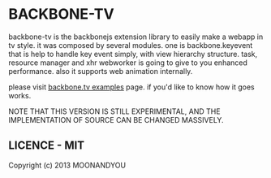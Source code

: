 # BACKBONE-TV
backbone-tv is the backbonejs extension library to easily make a webapp in tv style. it was composed by several modules. one is backbone.keyevent that is help to handle key event simply, with view hierarchy structure. task, resource manager and xhr webworker is going to give to you enhanced performance. also it supports web animation internally.

please visit [backbone.tv examples](http://ragingwind.github.io/backbone.tv/examples) page. if you'd like to know how it goes works.

NOTE THAT THIS VERSION IS STILL EXPERIMENTAL, AND THE IMPLEMENTATION OF SOURCE CAN BE CHANGED MASSIVELY.

## LICENCE - MIT
Copyright (c) 2013 MOONANDYOU
